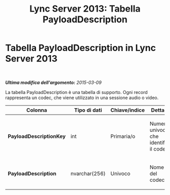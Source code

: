 ﻿---
title: 'Lync Server 2013: Tabella PayloadDescription'
TOCTitle: Tabella PayloadDescription
ms:assetid: c49d61c0-305a-4770-a5d2-5d9f05decc6d
ms:mtpsurl: https://technet.microsoft.com/it-it/library/Gg412971(v=OCS.15)
ms:contentKeyID: 49301892
ms.date: 08/24/2015
mtps_version: v=OCS.15
ms.translationtype: HT
---

# Tabella PayloadDescription in Lync Server 2013

 

_**Ultima modifica dell'argomento:** 2015-03-09_

La tabella PayloadDescription è una tabella di supporto. Ogni record rappresenta un codec, che viene utilizzato in una sessione audio o video.


<table>
<colgroup>
<col style="width: 25%" />
<col style="width: 25%" />
<col style="width: 25%" />
<col style="width: 25%" />
</colgroup>
<thead>
<tr class="header">
<th><strong>Colonna</strong></th>
<th><strong>Tipo di dati</strong></th>
<th><strong>Chiave/indice</strong></th>
<th><strong>Dettagli</strong></th>
</tr>
</thead>
<tbody>
<tr class="odd">
<td><p><strong>PayloadDescriptionKey</strong></p></td>
<td><p>int</p></td>
<td><p>Primaria/o</p></td>
<td><p>Numero univoco che identifica il codec.</p></td>
</tr>
<tr class="even">
<td><p><strong>PayloadDescription</strong></p></td>
<td><p>nvarchar(256)</p></td>
<td><p>Univoco</p></td>
<td><p>Nome del codec.</p></td>
</tr>
</tbody>
</table>

